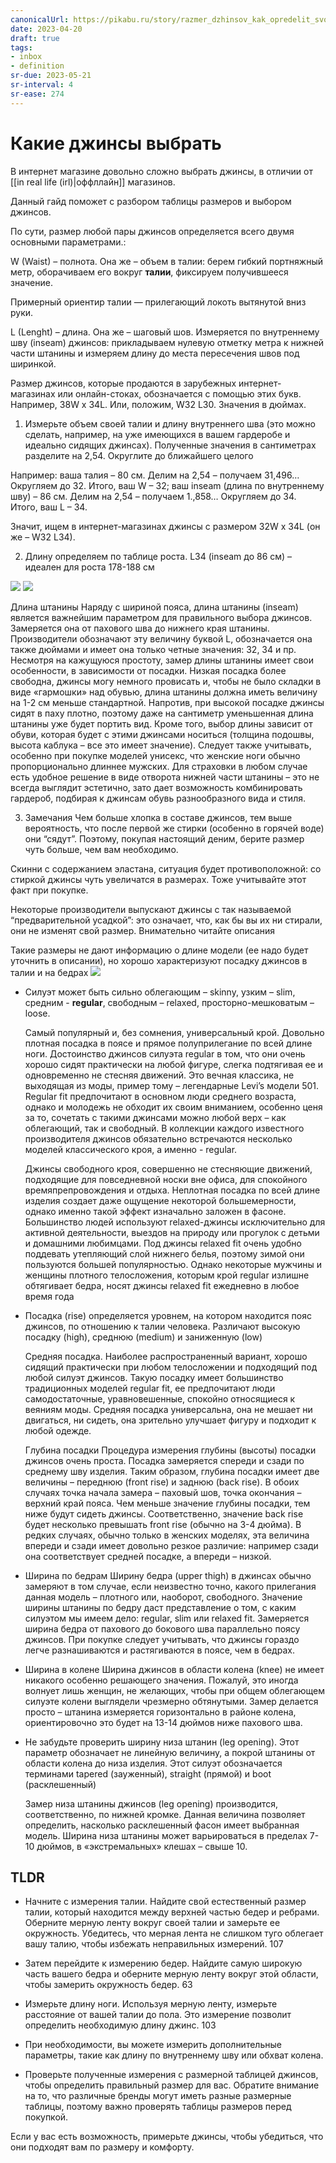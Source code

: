 ```yaml
---
canonicalUrl: https://pikabu.ru/story/razmer_dzhinsov_kak_opredelit_svoy__tablitsyi_razmerov_kak_pravilno_vyibrat_dzhinsyi_siluyet_posadka_razmeryi_6417938
date: 2023-04-20
draft: true
tags:
- inbox
- definition
sr-due: 2023-05-21
sr-interval: 4
sr-ease: 274
---
```


# Какие джинсы выбрать

В интернет магазине довольно сложно выбрать джинсы, в отличии от
[[in real life (irl)|оффллайн]] магазинов.

Данный гайд поможет с разбором таблицы размеров и выбором джинсов.

По сути, размер любой пары джинсов определяется всего двумя основными
параметрами.:

W (Waist) – полнота. Она же – объем в талии: берем гибкий портняжный метр,
оборачиваем его вокруг **талии**, фиксируем получившееся значение.

Примерный ориентир талии — прилегающий локоть вытянутой вниз руки.

L (Lenght) – длина. Она же – шаговый шов. Измеряется по внутреннему шву (inseam)
джинсов: прикладываем нулевую отметку метра к нижней части штанины и измеряем
длину до места пересечения швов под ширинкой.

Размер джинсов, которые продаются в зарубежных интернет-магазинах или
онлайн-стоках, обозначается с помощью этих букв. Например, 38W x 34L. Или,
положим, W32 L30. Значения в дюймах.

1. Измерьте объем своей талии и длину внутреннего шва (это можно сделать,
   например, на уже имеющихся в вашем гардеробе и идеально сидящих джинсах).
   Полученные значения в сантиметрах разделите на 2,54. Округлите до ближайшего
   целого

Например: ваша талия – 80 см. Делим на 2,54 – получаем 31,496… Округляем до 32.
Итого, ваш W – 32; ваш inseam (длина по внутреннему шву) – 86 см. Делим на 2,54
– получаем 1.,858… Округляем до 34. Итого, ваш L – 34.

Значит, ищем в интернет-магазинах джинсы с размером 32W x 34L (он же – W32 L34).

2. Длину определяем по таблице роста. L34 (inseam до 86 см) – идеален для роста
   178-188 см

![](img/pasted_img_20230420135627.png) ![](img/pasted_img_20230420135543.png)

Длина штанины Наряду с шириной пояса, длина штанины (inseam) является важнейшим
параметром для правильного выбора джинсов. Замеряется она от пахового шва до
нижнего края штанины. Производители обозначают эту величину буквой L,
обозначается она также дюймами и имеет она только четные значения: 32, 34 и пр.
Несмотря на кажущуюся простоту, замер длины штанины имеет свои особенности, в
зависимости от посадки. Низкая посадка более свободна, джинсы могу немного
провисать и, чтобы не было складки в виде «гармошки» над обувью, длина штанины
должна иметь величину на 1-2 см меньше стандартной. Напротив, при высокой
посадке джинсы сидят в паху плотно, поэтому даже на сантиметр уменьшенная длина
штанины уже будет портить вид. Кроме того, выбор длины зависит от обуви, которая
будет с этими джинсами носиться (толщина подошвы, высота каблука – все это имеет
значение). Следует также учитывать, особенно при покупке моделей унисекс, что
женские ноги обычно пропорционально длиннее мужских. Для страховки в любом
случае есть удобное решение в виде отворота нижней части штанины – это не всегда
выглядит эстетично, зато дает возможность комбинировать гардероб, подбирая к
джинсам обувь разнообразного вида и стиля.

3. Замечания Чем больше хлопка в составе джинсов, тем выше вероятность, что
   после первой же стирки (особенно в горячей воде) они “сядут”. Поэтому,
   покупая настоящий деним, берите размер чуть больше, чем вам необходимо.

Скинни с содержанием эластана, ситуация будет противоположной: со стиркой джинсы
чуть увеличатся в размерах. Тоже учитывайте этот факт при покупке.

Некоторые производители выпускают джинсы с так называемой “предварительной
усадкой”: это означает, что, как бы вы их ни стирали, они не изменят свой
размер. Внимательно читайте описания

Такие размеры не дают информацию о длине модели (ее надо будет уточнить в
описании), но хорошо характеризуют посадку джинсов в талии и на бедрах
![](img/pasted_img_20230420135837.png)

- Силуэт может быть сильно облегающим – skinny, узким – slim, средним -
  **regular**, свободным – relaxed, просторно-мешковатым – loose.

  Самый популярный и, без сомнения, универсальный крой. Довольно плотная посадка
  в поясе и прямое полуприлегание по всей длине ноги. Достоинство джинсов
  силуэта regular в том, что они очень хорошо сидят практически на любой фигуре,
  слегка подтягивая ее и одновременно не стесняя движений. Это вечная классика,
  не выходящая из моды, пример тому – легендарные Levi’s модели 501. Regular fit
  предпочитают в основном люди среднего возраста, однако и молодежь не обходит
  их своим вниманием, особенно ценя за то, сочетать с такими джинсами можно
  любой верх – как облегающий, так и свободный. В коллекции каждого известного
  производителя джинсов обязательно встречаются несколько моделей классического
  кроя, а именно - regular.

  Джинсы свободного кроя, совершенно не стесняющие движений, подходящие для
  повседневной носки вне офиса, для спокойного времяпрепровождения и отдыха.
  Неплотная посадка по всей длине изделия создает даже ощущение некоторой
  большемерности, однако именно такой эффект изначально заложен в фасоне.
  Большинство людей используют relaxed-джинсы исключительно для активной
  деятельности, выездов на природу или прогулок с детьми и домашними любимцами.
  Под джинсы relaxed fit очень удобно поддевать утепляющий слой нижнего белья,
  поэтому зимой они пользуются большей популярностью. Однако некоторые мужчины и
  женщины плотного телосложения, которым крой regular излишне обтягивает бедра,
  носят джинсы relaxed fit ежедневно в любое время года

- Посадка (rise) определяется уровнем, на котором находится пояс джинсов, по
  отношению к талии человека. Различают высокую посадку (high), среднюю (medium)
  и заниженную (low)

  Средняя посадка. Наиболее распространенный вариант, хорошо сидящий практически
  при любом телосложении и подходящий под любой силуэт джинсов. Такую посадку
  имеет большинство традиционных моделей regular fit, ее предпочитают люди
  самодостаточные, уравновешенные, спокойно относящиеся к веяниям моды. Средняя
  посадка универсальна, она не мешает ни двигаться, ни сидеть, она зрительно
  улучшает фигуру и подходит к любой одежде.

  Глубина посадки Процедура измерения глубины (высоты) посадки джинсов очень
  проста. Посадка замеряется спереди и сзади по среднему шву изделия. Таким
  образом, глубина посадки имеет две величины – переднюю (front rise) и заднюю
  (back rise). В обоих случаях точка начала замера – паховый шов, точка
  окончания – верхний край пояса. Чем меньше значение глубины посадки, тем ниже
  будут сидеть джинсы. Соответственно, значение back rise будет несколько
  превышать front rise (обычно на 3-4 дюйма). В редких случаях, обычно только в
  женских моделях, эта величина впереди и сзади имеет довольно резкое различие:
  например сзади она соответствует средней посадке, а впереди – низкой.

- Ширина по бедрам Ширину бедра (upper thigh) в джинсах обычно замеряют в том
  случае, если неизвестно точно, какого прилегания данная модель – плотного или,
  наоборот, свободного. Значение ширины штанины по бедру даст представление о
  том, с каким силуэтом мы имеем дело: regular, slim или relaxed fit. Замеряется
  ширина бедра от пахового до бокового шва параллельно поясу джинсов. При
  покупке следует учитывать, что джинсы гораздо легче разнашиваются и
  растягиваются в поясе, чем в бедрах.

- Ширина в колене Ширина джинсов в области колена (knee) не имеет никакого
  особенно решающего значения. Пожалуй, это иногда волнует лишь женщин, не
  желающих, чтобы при общем облегающем силуэте колени выглядели чрезмерно
  обтянутыми. Замер делается просто – штанина измеряется горизонтально в районе
  колена, ориентировочно это будет на 13-14 дюймов ниже пахового шва.

- Не забудьте проверить ширину низа штанин (leg opening). Этот параметр
  обозначает не линейную величину, а покрой штанины от области колена до низа
  изделия. Этот силуэт обозначается терминами tapered (зауженный), straight
  (прямой) и boot (расклешенный)

  Замер низа штанины джинсов (leg opening) производится, соответственно, по
  нижней кромке. Данная величина позволяет определить, насколько расклешенный
  фасон имеет выбранная модель. Ширина низа штанины может варьироваться в
  пределах 7-10 дюймов, в «экстремальных» клешах – свыше 10.

## TLDR

- Начните с измерения талии. Найдите свой естественный размер талии, который
  находится между верхней частью бедер и ребрами. Оберните мерную ленту вокруг
  своей талии и замерьте ее окружность. Убедитесь, что мерная лента не слишком
  туго облегает вашу талию, чтобы избежать неправильных измерений.
  107

- Затем перейдите к измерению бедер. Найдите самую широкую часть вашего бедра и
  оберните мерную ленту вокруг этой области, чтобы замерить окружность бедер.
  63

- Измерьте длину ноги. Используя мерную ленту, измерьте расстояние от вашей
  талии до пола. Это измерение позволит определить необходимую длину джинс.
  103

- При необходимости, вы можете измерить дополнительные параметры, такие как
  длину по внутреннему шву или обхват колена.

- Проверьте полученные измерения с размерной таблицей джинсов, чтобы определить
  правильный размер для вас. Обратите внимание на то, что различные бренды могут
  иметь разные размерные таблицы, поэтому важно проверять таблицы размеров перед
  покупкой.

Если у вас есть возможность, примерьте джинсы, чтобы убедиться, что они подходят
вам по размеру и комфорту.